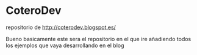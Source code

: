 # CoteroDev
repositorio de http://coterodev.blogspot.es/

Bueno basicamente este sera el repositorio en el que ire añadiendo todos los ejemplos que vaya desarrollando en el blog

